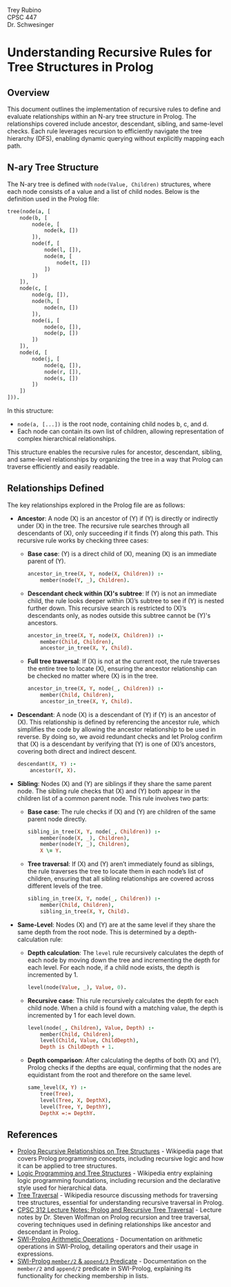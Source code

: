 Trey Rubino  
CPSC 447  
Dr. Schwesinger  

# Understanding Recursive Rules for Tree Structures in Prolog

## Overview

This document outlines the implementation of recursive rules to define and evaluate relationships within an N-ary tree structure in Prolog. The relationships covered include ancestor, descendant, sibling, and same-level checks. Each rule leverages recursion to efficiently navigate the tree hierarchy (DFS), enabling dynamic querying without explicitly mapping each path.

## N-ary Tree Structure

The N-ary tree is defined with `node(Value, Children)` structures, where each node consists of a value and a list of child nodes. Below is the definition used in the Prolog file:

```prolog
tree(node(a, [
    node(b, [
        node(e, [
            node(k, [])
        ]),
        node(f, [
            node(l, []),
            node(m, [
                node(t, [])
            ])
        ])
    ]),
    node(c, [
        node(g, []),
        node(h, [
            node(n, [])
        ]),
        node(i, [
            node(o, []),
            node(p, [])
        ])
    ]),
    node(d, [
        node(j, [
            node(q, []),
            node(r, []), 
            node(s, [])
        ])
    ])
])).
```

In this structure:

- `node(a, [...])` is the root node, containing child nodes b, c, and d.
- Each node can contain its own list of children, allowing representation of complex hierarchical relationships.

This structure enables the recursive rules for ancestor, descendant, sibling, and same-level relationships by organizing the tree in a way that Prolog can traverse efficiently and easily readable.

## Relationships Defined

The key relationships explored in the Prolog file are as follows:

- **Ancestor**: A node \(X\) is an ancestor of \(Y\) if \(Y\) is directly or indirectly under \(X\) in the tree. The recursive rule searches through all descendants of \(X\), only succeeding if it finds \(Y\) along this path. This recursive rule works by checking three cases:
  
    - **Base case**: \(Y\) is a direct child of \(X\), meaning \(X\) is an immediate parent of \(Y\).
      ```prolog
      ancestor_in_tree(X, Y, node(X, Children)) :-
          member(node(Y, _), Children).
      ```
  
    - **Descendant check within \(X\)'s subtree**: If \(Y\) is not an immediate child, the rule looks deeper within \(X\)’s subtree to see if \(Y\) is nested further down. This recursive search is restricted to \(X\)’s descendants only, as nodes outside this subtree cannot be \(Y\)'s ancestors.
      ```prolog
      ancestor_in_tree(X, Y, node(X, Children)) :-
          member(Child, Children),
          ancestor_in_tree(X, Y, Child).
      ```
  
    - **Full tree traversal**: If \(X\) is not at the current root, the rule traverses the entire tree to locate \(X\), ensuring the ancestor relationship can be checked no matter where \(X\) is in the tree.
      ```prolog
      ancestor_in_tree(X, Y, node(_, Children)) :-
          member(Child, Children),
          ancestor_in_tree(X, Y, Child).
      ```

- **Descendant**: A node \(X\) is a descendant of \(Y\) if \(Y\) is an ancestor of \(X\). This relationship is defined by referencing the ancestor rule, which simplifies the code by allowing the ancestor relationship to be used in reverse. By doing so, we avoid redundant checks and let Prolog confirm that \(X\) is a descendant by verifying that \(Y\) is one of \(X\)’s ancestors, covering both direct and indirect descent.
    ```prolog
    descendant(X, Y) :-
        ancestor(Y, X).
    ```

- **Sibling**: Nodes \(X\) and \(Y\) are siblings if they share the same parent node. The sibling rule checks that \(X\) and \(Y\) both appear in the children list of a common parent node. This rule involves two parts:
  
    - **Base case**: The rule checks if \(X\) and \(Y\) are children of the same parent node directly.
      ```prolog
      sibling_in_tree(X, Y, node(_, Children)) :-
          member(node(X, _), Children),
          member(node(Y, _), Children),
          X \= Y.
      ```
  
    - **Tree traversal**: If \(X\) and \(Y\) aren’t immediately found as siblings, the rule traverses the tree to locate them in each node’s list of children, ensuring that all sibling relationships are covered across different levels of the tree.
      ```prolog
      sibling_in_tree(X, Y, node(_, Children)) :-
          member(Child, Children),
          sibling_in_tree(X, Y, Child).
      ```

- **Same-Level**: Nodes \(X\) and \(Y\) are at the same level if they share the same depth from the root node. This is determined by a depth-calculation rule:
  
    - **Depth calculation**: The `level` rule recursively calculates the depth of each node by moving down the tree and incrementing the depth for each level. For each node, if a child node exists, the depth is incremented by 1.
      ```prolog
      level(node(Value, _), Value, 0).
      ```

    - **Recursive case**: This rule recursively calculates the depth for each child node. When a child is found with a matching value, the depth is incremented by 1 for each level down.
      ```prolog
      level(node(_, Children), Value, Depth) :-
          member(Child, Children),
          level(Child, Value, ChildDepth),
          Depth is ChildDepth + 1.
      ```

    - **Depth comparison**: After calculating the depths of both \(X\) and \(Y\), Prolog checks if the depths are equal, confirming that the nodes are equidistant from the root and therefore on the same level.
      ```prolog
      same_level(X, Y) :-
          tree(Tree),
          level(Tree, X, DepthX),
          level(Tree, Y, DepthY),
          DepthX =:= DepthY.
      ```


## References

- [Prolog Recursive Relationships on Tree Structures](https://en.wikipedia.org/wiki/Prolog) - Wikipedia page that covers Prolog programming concepts, including recursive logic and how it can be applied to tree structures.
- [Logic Programming and Tree Structures](https://en.wikipedia.org/wiki/Logic_programming) - Wikipedia entry explaining logic programming foundations, including recursion and the declarative style used for hierarchical data.
- [Tree Traversal](https://en.wikipedia.org/wiki/Tree_traversal) - Wikipedia resource discussing methods for traversing tree structures, essential for understanding recursive traversal in Prolog.
- [CPSC 312 Lecture Notes: Prolog and Recursive Tree Traversal](https://steven-wolfman.github.io/cpsc-312-website/lecture-source/Lecture10.pl.html) - Lecture notes by Dr. Steven Wolfman on Prolog recursion and tree traversal, covering techniques used in defining relationships like ancestor and descendant in Prolog.
- [SWI-Prolog Arithmetic Operations](https://www.swi-prolog.org/pldoc/man?section=arith) - Documentation on arithmetic operations in SWI-Prolog, detailing operators and their usage in expressions.
- [SWI-Prolog `member/2` & `append/3` Predicate](https://www.swi-prolog.org/pldoc/doc_for?object=member/2) - Documentation on the `member/2` and `append/2` predicate in SWI-Prolog, explaining its functionality for checking membership in lists.

